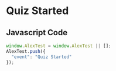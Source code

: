 # Quiz Started

### 

## Javascript Code
```js
window.AlexTest = window.AlexTest || [];
AlexTest.push({
  "event": "Quiz Started"
});
```




